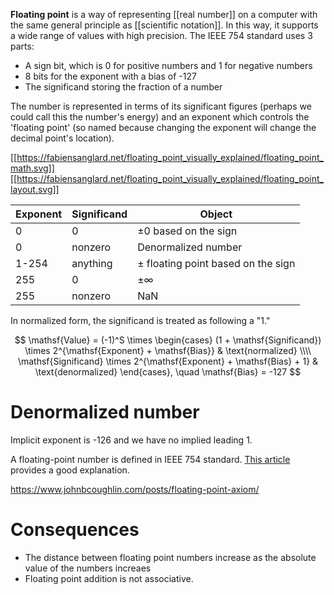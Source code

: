 **Floating point** is a way of representing [[real number]] on a computer with the same general principle as [[scientific notation]]. In this way, it supports a wide range of values with high precision. The IEEE 754 standard uses 3 parts:

* A sign bit, which is 0 for positive numbers and 1 for negative numbers
* 8 bits for the exponent with a bias of -127
* The significand storing the fraction of a number
 

The number is represented in terms of its significant figures (perhaps we could call this the number's energy) and an exponent which controls the 'floating point' (so named because changing the exponent will change the decimal point's location).

[[https://fabiensanglard.net/floating_point_visually_explained/floating_point_math.svg]]
[[https://fabiensanglard.net/floating_point_visually_explained/floating_point_layout.svg]]


|Exponent|Significand|Object|
|--------|-----------|------|
|0|0|$\pm 0$ based on the sign|
|0|nonzero|Denormalized number|
|1-254|anything| $\pm$ floating point based on the sign|
|255|0|$\pm \infty$|
|255|nonzero|NaN|


In normalized form, the significand is treated as following a "1."


$$
\mathsf{Value} = (-1)^S \times \begin{cases} (1 + \mathsf{Significand}) \times 2^{\mathsf{Exponent} + \mathsf{Bias}} & \text{normalized} \\\\  \mathsf{Significand} \times 2^{\mathsf{Exponent} + \mathsf{Bias} + 1} & \text{denormalized} \end{cases}, \quad \mathsf{Bias} = -127
$$

# Denormalized number

Implicit exponent is -126 and we have no implied leading 1.

A floating-point number is defined in IEEE 754 standard. [This article](https://fabiensanglard.net/floating_point_visually_explained/index.html) provides a good explanation.

https://www.johnbcoughlin.com/posts/floating-point-axiom/

# Consequences

* The distance between floating point numbers increase as the absolute value of the numbers increaes
* Floating point addition is not associative.